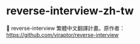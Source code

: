 # reverse-interview-zh-tw
📖 reverse-interview 繁體中文翻譯計畫。原作者：https://github.com/viraptor/reverse-interview
